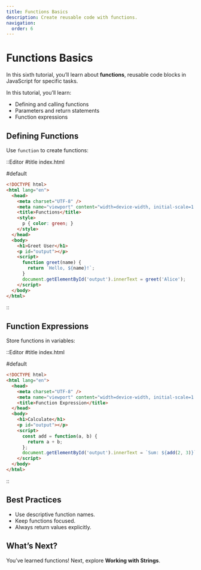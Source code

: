 ```yaml
---
title: Functions Basics
description: Create reusable code with functions.
navigation:
  order: 6
---
```


# Functions Basics

In this sixth tutorial, you’ll learn about **functions**, reusable code blocks in JavaScript for specific tasks.

In this tutorial, you’ll learn:
- Defining and calling functions
- Parameters and return statements
- Function expressions

## Defining Functions

Use `function` to create functions:

::Editor
#title
index.html

#default
```html
<!DOCTYPE html>
<html lang="en">
  <head>
    <meta charset="UTF-8" />
    <meta name="viewport" content="width=device-width, initial-scale=1.0" />
    <title>Functions</title>
    <style>
      p { color: green; }
    </style>
  </head>
  <body>
    <h1>Greet User</h1>
    <p id="output"></p>
    <script>
      function greet(name) {
        return `Hello, ${name}!`;
      }
      document.getElementById('output').innerText = greet('Alice');
    </script>
  </body>
</html>
```
::

## Function Expressions

Store functions in variables:

::Editor
#title
index.html

#default
```html
<!DOCTYPE html>
<html lang="en">
  <head>
    <meta charset="UTF-8" />
    <meta name="viewport" content="width=device-width, initial-scale=1.0" />
    <title>Function Expression</title>
  </head>
  <body>
    <h1>Calculate</h1>
    <p id="output"></p>
    <script>
      const add = function(a, b) {
        return a + b;
      };
      document.getElementById('output').innerText = `Sum: ${add(2, 3)}`;
    </script>
  </body>
</html>
```
::

## Best Practices
- Use descriptive function names.
- Keep functions focused.
- Always return values explicitly.

## What’s Next?

You’ve learned functions! Next, explore **Working with Strings**.